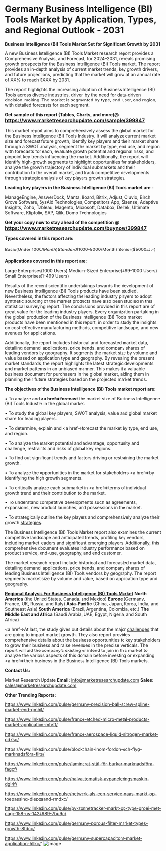 # Germany Business Intelligence (BI) Tools Market by Application, Types, and Regional Outlook - 2031

<strong>Business Intelligence (BI) Tools Market Set for Significant Growth by 2031</strong>

A new Business Intelligence (BI) Tools Market research report provides a Comprehensive Analysis, and Forecast, for 2024–2031, reveals promising growth prospects for the Business Intelligence (BI) Tools market. The report provides an in-depth analysis of current market trends, key growth drivers, and future projections, predicting that the market will grow at an annual rate of XX% to reach $XXX by 2031.

The report highlights the increasing adoption of Business Intelligence (BI) Tools across diverse industries, driven by the need for data-driven decision-making. The market is segmented by type, end-user, and region, with detailed forecasts for each segment.

<strong>Get sample of this report (Tables, Charts, and more)@ <a href=https://www.marketresearchupdate.com/sample/399847><font size=3 color=#0000ff>https://www.marketresearchupdate.com/sample/399847</font></a></strong>

This market report aims to comprehensively assess the global market for the Business Intelligence (BI) Tools Industry. It will analyze current market size and forecast future growth, identify key players and their market share through a SWOT analysis, segment the market by type, end use, and region with forecasts for each, evaluate growth potential and regional risks, and pinpoint key trends influencing the market. Additionally, the report will identify high-growth segments to highlight opportunities for stakeholders, analyze the growth trajectory of individual submarkets and their contribution to the overall market, and track competitive developments through strategic analysis of key players growth strategies.

<strong>Leading key players in the Business Intelligence (BI) Tools market are -</strong>

ManageEngine, AnswerDock, Manta, Board, Bitrix, Adjust, Cluvio, Birch Grove Software, SysAid Technologies, Competitors App, Sisense, Adaptive Insights, Zoho, Tableau, Magento, Microsoft, Databox, Deltek, Ultimate Software, Klipfolio, SAP, Qlik, Domo Technologies

<strong>Get your copy now to stay ahead of the competition @ <a href=https://www.marketresearchupdate.com/buynow/399847><font size=3 color=#0000ff>https://www.marketresearchupdate.com/buynow/399847</font></a></strong>

<strong>Types covered in this report are:</strong>

Basic(Under $1000/Month)
Standard($1000-5000/Month)
Senior($5000ﳊ➶)

<strong>Applications covered in this report are:</strong>

Large Enterprises(1000 Users)
Medium-Sized Enterprise(499-1000 Users)
Small Enterprises(1-499 Users)

Results of the recent scientific undertakings towards the development of new Business Intelligence (BI) Tools products have been studied. Nevertheless, the factors affecting the leading industry players to adopt synthetic sourcing of the market products have also been studied in this statistical surveying report. The conclusions provided in this report are of great value for the leading industry players. Every organization partaking in the global production of the Business Intelligence (BI) Tools market products have been mentioned in this report, in order to study the insights on cost-effective manufacturing methods, competitive landscape, and new avenues for applications.

Additionally, the report includes historical and forecasted market data, detailing demand, applications, price trends, and company shares of leading vendors by geography. It segments the market size by volume and value based on application type and geography. By revealing the present market standards, the report highlights the latest strategic developments and market patterns in an unbiased manner. This makes it a valuable business document for purchasers in the global market, aiding them in planning their future strategies based on the projected market trends.

<strong>The objectives of the Business Intelligence (BI) Tools market report are:</strong>

• To analyze and <strong><a href=><strong>forecast</strong></a></strong> the market size of Business Intelligence (BI) Tools Industry in the global market.

• To study the global key players, SWOT analysis, value and global market share for leading players.

• To determine, explain and <a href=>forecast</a> the market by type, end use, and region.

• To analyze the market potential and advantage, opportunity and challenge, restraints and risks of global key regions.

• To find out significant trends and factors driving or restraining the market growth.

• To analyze the opportunities in the market for stakeholders <a href=>by</a> identifying the high growth segments.

• To critically analyze each submarket in <a href=>terms</a> of individual growth trend and their contribution to the market.

• To understand competitive developments such as agreements, expansions, new product launches, and possessions in the market.

• To strategically outline the key players and comprehensively analyze their growth <a href=ASDF881288>strategies</a>.

The Business Intelligence (BI) Tools Market report also examines the current competitive landscape and anticipated trends, profiling key vendors, including market leaders and significant emerging players. Additionally, this comprehensive document evaluates industry performance based on product service, end-use, geography, and end customer.

The market research report include historical and forecasted market data, detailing demand, applications, price trends, and company shares of leading Business Intelligence (BI) Tools vendors by geography. The report segments market size by volume and value, based on application type and geography.

<strong><u><b>Regional Analysis For Business Intelligence (BI) Tools Market</b></u></strong>
<strong><b>North America</b></strong> (the United States, Canada, and Mexico)
<strong><b>Europe </b></strong>(Germany, France, UK, Russia, and Italy)
<strong><b>Asia-Pacific</b></strong> (China, Japan, Korea, India, and Southeast Asia)
<strong><b>South America</b></strong> (Brazil, Argentina, Colombia, etc.)
<strong><b>The Middle East and Africa</b></strong> (Saudi Arabia, UAE, Egypt, Nigeria, and South Africa)

<a href=>At last,</a> the study gives out details about the major <a href=ASDF991299>challenges</a> that are going to impact market growth. They also report provides comprehensive details about the business opportunities to key stakeholders to grow their business and raise revenues in the precise verticals. The report will aid the company’s existing or intend to join in this market to analyze the various aspects of this domain before investing or expanding <a href=>their</a> business in the Business Intelligence (BI) Tools markets.

<strong>Contact Us:</strong>

Market Research Update
<strong>Email:</strong> info@marketresearchupdate.com
<strong>Sales:</strong> sales@marketresearchupdate.com

<strong>Other Trending Reports:</strong>

<a href=https://www.linkedin.com/pulse/germany-precision-ball-screw-spline-market-end-qmhif/>https://www.linkedin.com/pulse/germany-precision-ball-screw-spline-market-end-qmhif/</a>

<a href=https://www.linkedin.com/pulse/france-etched-micro-metal-products-market-application-mtvff/>https://www.linkedin.com/pulse/france-etched-micro-metal-products-market-application-mtvff/</a>

<a href=https://www.linkedin.com/pulse/france-aerospace-liquid-nitrogen-market-cd7sc/>https://www.linkedin.com/pulse/france-aerospace-liquid-nitrogen-market-cd7sc/</a>

<a href=https://www.linkedin.com/pulse/blockchain-inom-fordon-och-flyg-marknadsföra-flite/>https://www.linkedin.com/pulse/blockchain-inom-fordon-och-flyg-marknadsföra-flite/</a>

<a href=https://www.linkedin.com/pulse/laminerat-stål-för-burkar-marknadsföra-fagcf/>https://www.linkedin.com/pulse/laminerat-stål-för-burkar-marknadsföra-fagcf/</a>

<a href=https://www.linkedin.com/pulse/halvautomatisk-avpaneleringsmaskin-dgl4f/>https://www.linkedin.com/pulse/halvautomatisk-avpaneleringsmaskin-dgl4f/</a>

<a href=https://www.linkedin.com/pulse/netwerk-als-een-service-naas-markt-op-toepassing-diepgaand-rmdxc/>https://www.linkedin.com/pulse/netwerk-als-een-service-naas-markt-op-toepassing-diepgaand-rmdxc/</a>

<a href=https://www.linkedin.com/pulse/pv-zonnetracker-markt-op-type-groei-met-cagr-158-us-1424989-7bu9c/>https://www.linkedin.com/pulse/pv-zonnetracker-markt-op-type-groei-met-cagr-158-us-1424989-7bu9c/</a>

<a href=https://www.linkedin.com/pulse/germany-porous-filter-market-types-growth-8tdcc/>https://www.linkedin.com/pulse/germany-porous-filter-market-types-growth-8tdcc/</a>

<a href=https://www.linkedin.com/pulse/germany-supercapacitors-market-application-5llkc/>https://www.linkedin.com/pulse/germany-supercapacitors-market-application-5llkc/</a>"
![image](https://github.com/user-attachments/assets/9c1906b1-2d62-45ee-9b22-c9a0d2052c05)
